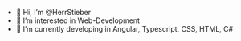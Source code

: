 - 👋 Hi, I’m @HerrStieber
- 👀 I’m interested in Web-Development
- 🌱 I’m currently developing in Angular, Typescript, CSS, HTML, C#

<!---
HerrStieber/HerrStieber is a ✨ special ✨ repository because its `README.md` (this file) appears on your GitHub profile.
You can click the Preview link to take a look at your changes.
--->
